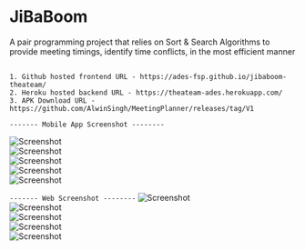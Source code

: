 # JiBaBoom
A pair programming project that relies on Sort & Search Algorithms to provide meeting timings, identify time conflicts, in the most efficient manner

##
```
1. Github hosted frontend URL - https://ades-fsp.github.io/jibaboom-theateam/
2. Heroku hosted backend URL - https://theateam-ades.herokuapp.com/
3. APK Download URL - https://github.com/AlwinSingh/MeetingPlanner/releases/tag/V1

------- Mobile App Screenshot --------
```



![Screenshot](ades1.PNG)\
![Screenshot](ades2.PNG)\
![Screenshot](ades3.PNG)\
![Screenshot](ades4.PNG)\
![Screenshot](ades5.PNG)


```------- Web Screenshot --------```
![Screenshot](adesweb1.PNG)\
![Screenshot](adesweb2.PNG)\
![Screenshot](adesweb3.PNG)\
![Screenshot](adesweb4.PNG)\
![Screenshot](adesweb5.PNG)
